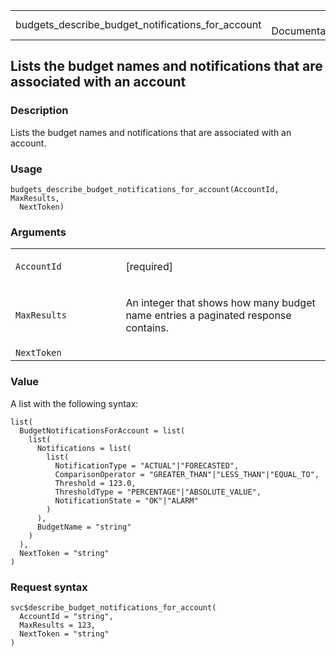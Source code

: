 <table style="width: 100%;">
<tbody>
<tr class="odd">
<td>budgets_describe_budget_notifications_for_account</td>
<td style="text-align: right;">R Documentation</td>
</tr>
</tbody>
</table>

## Lists the budget names and notifications that are associated with an account

### Description

Lists the budget names and notifications that are associated with an
account.

### Usage

    budgets_describe_budget_notifications_for_account(AccountId, MaxResults,
      NextToken)

### Arguments

<table>
<colgroup>
<col style="width: 35%" />
<col style="width: 65%" />
</colgroup>
<tbody>
<tr class="odd">
<td><code
id="budgets_describe_budget_notifications_for_account_:_AccountId">AccountId</code></td>
<td><p>[required]</p></td>
</tr>
<tr class="even">
<td><code
id="budgets_describe_budget_notifications_for_account_:_MaxResults">MaxResults</code></td>
<td><p>An integer that shows how many budget name entries a paginated
response contains.</p></td>
</tr>
<tr class="odd">
<td><code
id="budgets_describe_budget_notifications_for_account_:_NextToken">NextToken</code></td>
<td></td>
</tr>
</tbody>
</table>

### Value

A list with the following syntax:

    list(
      BudgetNotificationsForAccount = list(
        list(
          Notifications = list(
            list(
              NotificationType = "ACTUAL"|"FORECASTED",
              ComparisonOperator = "GREATER_THAN"|"LESS_THAN"|"EQUAL_TO",
              Threshold = 123.0,
              ThresholdType = "PERCENTAGE"|"ABSOLUTE_VALUE",
              NotificationState = "OK"|"ALARM"
            )
          ),
          BudgetName = "string"
        )
      ),
      NextToken = "string"
    )

### Request syntax

    svc$describe_budget_notifications_for_account(
      AccountId = "string",
      MaxResults = 123,
      NextToken = "string"
    )
